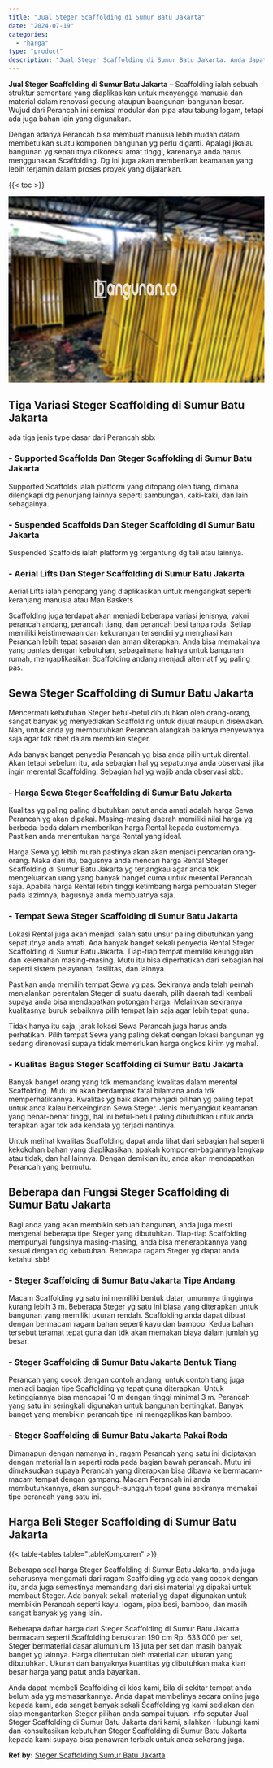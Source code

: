 ```yaml
---
title: "Jual Steger Scaffolding di Sumur Batu Jakarta"
date: "2024-07-19"
categories: 
  - "harga"
type: "product"
description: "Jual Steger Scaffolding di Sumur Batu Jakarta. Anda dapat membeli Scaffolding di kios kami, bila di sekitar tempat anda belum ada yg memasarkannya. Anda dapa..."
---
```


**Jual Steger Scaffolding di Sumur Batu Jakarta** – Scaffolding ialah sebuah struktur sementara yang diaplikasikan untuk menyangga manusia dan material dalam renovasi gedung ataupun baangunan-bangunan besar. Wujud dari Perancah ini semisal modular dan pipa atau tabung logam, tetapi ada juga bahan lain yang digunakan.

Dengan adanya Perancah bisa membuat manusia lebih mudah dalam membetulkan suatu komponen bangunan yg perlu diganti. Apalagi jikalau bangunan yg sepatutnya dikoreksi amat tinggi, karenanya anda harus menggunakan Scaffolding. Dg ini juga akan memberikan keamanan yang lebih terjamin dalam proses proyek yang dijalankan.

{{< toc >}}

![Jual Steger Scaffolding di Sumur Batu Jakarta](/images/sewa-scaffolding-steger-11.png)

## Tiga Variasi Steger Scaffolding di Sumur Batu Jakarta

ada tiga jenis type dasar dari Perancah sbb:

### \- Supported Scaffolds Dan Steger Scaffolding di Sumur Batu Jakarta

Supported Scaffolds ialah platform yang ditopang oleh tiang, dimana dilengkapi dg penunjang lainnya seperti sambungan, kaki-kaki, dan lain sebagainya.

### \- Suspended Scaffolds Dan Steger Scaffolding di Sumur Batu Jakarta

Suspended Scaffolds ialah platform yg tergantung dg tali atau lainnya.

### \- Aerial Lifts Dan Steger Scaffolding di Sumur Batu Jakarta

Aerial Lifts ialah penopang yang diaplikasikan untuk mengangkat seperti keranjang manusia atau Man Baskets

Scaffolding juga terdapat akan menjadi beberapa variasi jenisnya, yakni perancah andang, perancah tiang, dan perancah besi tanpa roda. Setiap memiliki keistimewaan dan kekurangan tersendiri yg menghasilkan Perancah lebih tepat sasaran dan aman diterapkan. Anda bisa memakainya yang pantas dengan kebutuhan, sebagaimana halnya untuk bangunan rumah, mengaplikasikan Scaffolding andang menjadi alternatif yg paling pas.

## Sewa Steger Scaffolding di Sumur Batu Jakarta

Mencermati kebutuhan Steger betul-betul dibutuhkan oleh orang-orang, sangat banyak yg menyediakan Scaffolding untuk dijual maupun disewakan. Nah, untuk anda yg membutuhkan Perancah alangkah baiknya menyewanya saja agar tdk ribet dalam membikin steger.

Ada banyak banget penyedia Perancah yg bisa anda pilih untuk dirental. Akan tetapi sebelum itu, ada sebagian hal yg sepatutnya anda observasi jika ingin merental Scaffolding. Sebagian hal yg wajib anda observasi sbb:

### \- Harga Sewa Steger Scaffolding di Sumur Batu Jakarta

Kualitas yg paling paling dibutuhkan patut anda amati adalah harga Sewa Perancah yg akan dipakai. Masing-masing daerah memiliki nilai harga yg berbeda-beda dalam memberikan harga Rental kepada customernya. Pastikan anda menentukan harga Rental yang ideal.

Harga Sewa yg lebih murah pastinya akan akan menjadi pencarian orang-orang. Maka dari itu, bagusnya anda mencari harga Rental Steger Scaffolding di Sumur Batu Jakarta yg terjangkau agar anda tdk mengeluarkan uang yang banyak banget cuma untuk merental Perancah saja. Apabila harga Rental lebih tinggi ketimbang harga pembuatan Steger pada lazimnya, bagusnya anda membuatnya saja.

### \- Tempat Sewa Steger Scaffolding di Sumur Batu Jakarta

Lokasi Rental juga akan menjadi salah satu unsur paling dibutuhkan yang sepatutnya anda amati. Ada banyak banget sekali penyedia Rental Steger Scaffolding di Sumur Batu Jakarta. Tiap-tiap tempat memiliki keunggulan dan kelemahan masing-masing. Mutu itu bisa diperhatikan dari sebagian hal seperti sistem pelayanan, fasilitas, dan lainnya.

Pastikan anda memilih tempat Sewa yg pas. Sekiranya anda telah pernah menjalankan perentalan Steger di suatu daerah, pilih daerah tadi kembali supaya anda bisa mendapatkan potongan harga. Melainkan sekiranya kualitasnya buruk sebaiknya pilih tempat lain saja agar lebih tepat guna.

Tidak hanya itu saja, jarak lokasi Sewa Perancah juga harus anda perhatikan. Pilih tempat Sewa yang paling dekat dengan lokasi bangunan yg sedang direnovasi supaya tidak memerlukan harga ongkos kirim yg mahal.

### \- Kualitas Bagus Steger Scaffolding di Sumur Batu Jakarta

Banyak banget orang yang tdk memandang kwalitas dalam merental Scaffolding. Mutu ini akan berdampak fatal bilamana anda tdk memperhatikannya. Kwalitas yg baik akan menjadi pilihan yg paling tepat untuk anda kalau berkeinginan Sewa Steger. Jenis menyangkut keamanan yang benar-benar tinggi, hal ini betul-betul paling dibutuhkan untuk anda terapkan agar tdk ada kendala yg terjadi nantinya.

Untuk melihat kwalitas Scaffolding dapat anda lihat dari sebagian hal seperti kekokohan bahan yang diaplikasikan, apakah komponen-bagiannya lengkap atau tidak, dan hal lainnya. Dengan demikian itu, anda akan mendapatkan Perancah yang bermutu.

## Beberapa dan Fungsi Steger Scaffolding di Sumur Batu Jakarta

Bagi anda yang akan membikin sebuah bangunan, anda juga mesti mengenal beberapa tipe Steger yang dibutuhkan. Tiap-tiap Scaffolding mempunyai fungsinya masing-masing, anda bisa menerapkannya yang sesuai dengan dg kebutuhan. Beberapa ragam Steger yg dapat anda ketahui sbb!

### \- Steger Scaffolding di Sumur Batu Jakarta Tipe Andang

Macam Scaffolding yg satu ini memiliki bentuk datar, umumnya tingginya kurang lebih 3 m. Beberapa Steger yg satu ini biasa yang diterapkan untuk bangunan yang memiliki ukuran rendah. Scaffolding anda dapat dibuat dengan bermacam ragam bahan seperti kayu dan bamboo. Kedua bahan tersebut teramat tepat guna dan tdk akan memakan biaya dalam jumlah yg besar.

### \- Steger Scaffolding di Sumur Batu Jakarta Bentuk Tiang

Perancah yang cocok dengan contoh andang, untuk contoh tiang juga menjadi bagian tipe Scaffolding yg tepat guna diterapkan. Untuk ketinggiannya bisa mencapai 10 m dengan tinggi minimal 3 m. Perancah yang satu ini seringkali digunakan untuk bangunan bertingkat. Banyak banget yang membikin perancah tipe ini mengaplikasikan bamboo.

### \- Steger Scaffolding di Sumur Batu Jakarta Pakai Roda

Dimanapun dengan namanya ini, ragam Perancah yang satu ini diciptakan dengan material lain seperti roda pada bagian bawah perancah. Mutu ini dimaksudkan supaya Perancah yang diterapkan bisa dibawa ke bermacam-macam tempat dengan gampang. Macam Perancah ini anda membutuhkannya, akan sungguh-sungguh tepat guna sekiranya memakai tipe perancah yang satu ini.

## Harga Beli Steger Scaffolding di Sumur Batu Jakarta

{{< table-tables table="tableKomponen" >}}

Beberapa soal harga Steger Scaffolding di Sumur Batu Jakarta, anda juga seharusnya mengamati dari ragam Scaffolding yg ada yang cocok dengan itu, anda juga semestinya memandang dari sisi material yg dipakai untuk membaut Steger. Ada banyak sekali material yg dapat digunakan untuk membikin Perancah seperti kayu, logam, pipa besi, bamboo, dan masih sangat banyak yg yang lain.

Beberapa daftar harga dari Steger Scaffolding di Sumur Batu Jakarta bermacam seperti Scaffolding berukuran 190 cm Rp. 633.000 per set, Steger bermaterial dasar alumunium 13 juta per set dan masih banyak banget yg lainnya. Harga ditentukan oleh material dan ukuran yang dibutuhkan. Ukuran dan banyaknya kuantitas yg dibutuhkan maka kian besar harga yang patut anda bayarkan.

Anda dapat membeli Scaffolding di kios kami, bila di sekitar tempat anda belum ada yg memasarkannya. Anda dapat membelinya secara online juga kepada kami, ada sangat banyak sekali Scaffolding yg kami sediakan dan siap mengantarkan Steger pilihan anda sampai tujuan. info seputar Jual Steger Scaffolding di Sumur Batu Jakarta dari kami, silahkan Hubungi kami dan konsultasikan kebutuhan Steger Scaffolding di Sumur Batu Jakarta kepada kami supaya bisa penawran terbiak untuk anda sekarang juga.

**Ref by:** [Steger Scaffolding Sumur Batu Jakarta](https://id.wikipedia.org/wiki/Steger)
